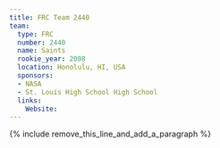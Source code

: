 ```yaml
---
title: FRC Team 2440
team:
  type: FRC
  number: 2440
  name: Saints
  rookie_year: 2008
  location: Honolulu, HI, USA
  sponsors:
  - NASA
  - St. Louis High School High School
  links:
    Website:
---
```


{% include remove_this_line_and_add_a_paragraph %}